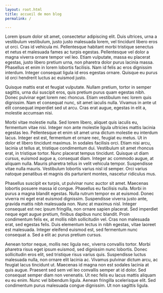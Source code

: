 ```yaml
---
layout: root.html
title: accueil de mon blog
permalink: /

---
```

<div id = "text-ennui">Lorem ipsum dolor sit amet, consectetur adipiscing elit. Duis ultrices, urna a vestibulum vestibulum, justo justo malesuada lorem, vel tincidunt libero eros ut orci. Cras id vehicula mi. Pellentesque habitant morbi tristique senectus et netus et malesuada fames ac turpis egestas. Pellentesque vel dolor a magna viverra ornare tempor vel leo. Etiam vulputate, massa eu placerat egestas, justo libero pretium urna, non pharetra dolor purus lacinia massa. Phasellus et enim in lorem lobortis facilisis. Nam id felis ac eros dignissim interdum. Integer consequat ligula id eros egestas ornare. Quisque eu purus id orci hendrerit luctus ac euismod justo.

Quisque mattis erat et feugiat vulputate. Nullam pretium, tortor in semper sagittis, urna dui suscipit eros, quis pretium purus quam egestas nibh. Donec pulvinar eget lorem nec rhoncus. Etiam vestibulum nec lorem quis dignissim. Nam et consequat nunc, sit amet iaculis nulla. Vivamus in ante ut elit consequat imperdiet sed ut arcu. Cras erat augue, egestas in elit a, molestie accumsan nisi.

Morbi vitae molestie nulla. Sed lorem libero, aliquet quis iaculis eu, fermentum vitae nisi. Integer non ante molestie ligula ultricies mattis lacinia egestas leo. Pellentesque et enim sit amet urna dictum molestie eu interdum lacus. Integer est est, fermentum et ornare nec, feugiat eu metus. Ut in dolor et libero tincidunt maximus. In sodales facilisis orci. Etiam nisi arcu, lacinia ut tellus at, tristique condimentum dui. Vestibulum sit amet rhoncus erat, in tristique tortor. Nunc placerat tempus tincidunt. Quisque ut diam cursus, euismod augue a, consequat diam. Integer ac commodo augue, at aliquam nulla. Mauris pharetra tellus in velit vehicula tempor. Suspendisse vitae nulla mauris. Vestibulum lobortis varius nisl id semper. Orci varius natoque penatibus et magnis dis parturient montes, nascetur ridiculus mus.

Phasellus suscipit ex turpis, ut pulvinar nunc auctor sit amet. Maecenas lobortis posuere massa id congue. Phasellus eu facilisis nulla. Morbi in purus a magna blandit egestas. Nulla rutrum tempor ex at euismod. Donec viverra mi eget erat euismod dignissim. Suspendisse viverra justo ante, gravida mattis nibh malesuada non. Nunc at maximus nisl. Integer consequat est nec ipsum fringilla, non ornare sapien placerat. Sed imperdiet neque eget augue pretium, finibus dapibus nunc blandit. Proin condimentum felis ex, at mollis nibh sollicitudin vel. Cras non malesuada erat, sed egestas felis. Duis elementum lectus in nibh egestas, vitae laoreet est malesuada. Integer eleifend euismod est, sed fermentum nunc consequat a. Sed a elit ac purus pretium cursus.

Aenean tortor neque, mollis nec ligula nec, viverra convallis tortor. Morbi pharetra risus eget ipsum euismod, sed dignissim nunc lobortis. Donec sollicitudin eros elit, sed tristique risus varius quis. Suspendisse luctus malesuada nulla, non ornare elit lacinia ac. Vivamus pulvinar dictum arcu, ac feugiat lacus tincidunt ut. Maecenas id magna non est sodales lacinia at quis augue. Praesent sed sem vel leo convallis semper at id dolor. Sed consequat semper diam non venenatis. Ut nec felis eu lacus mattis aliquam eu eu enim. Nunc vel bibendum ligula. Aenean fringilla scelerisque elit. Sed condimentum purus malesuada congue dignissim. Ut non sagittis ligula.
</div>
